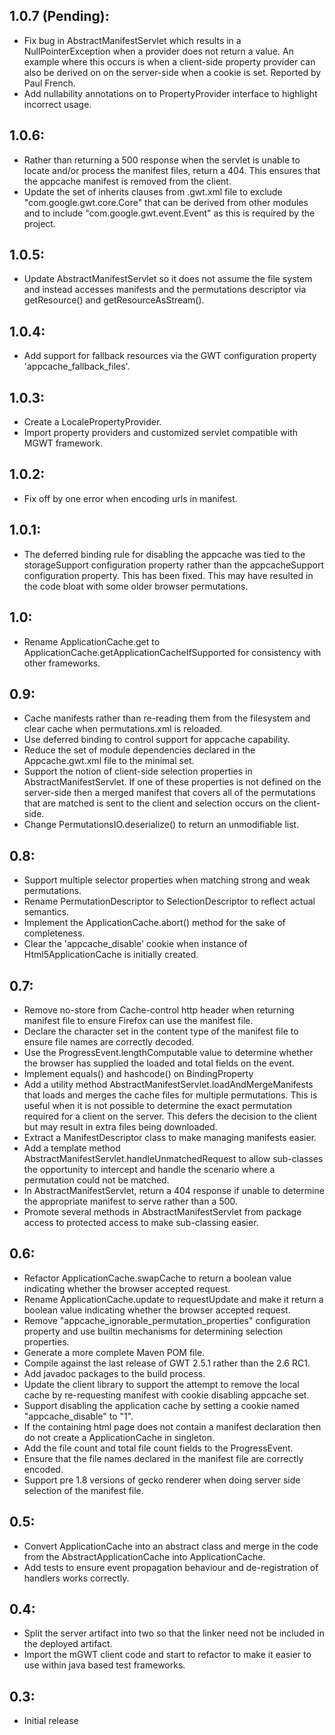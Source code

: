## 1.0.7 (Pending):
* Fix bug in AbstractManifestServlet which results in a NullPointerException
  when a provider does not return a value. An example where this occurs is
  when a client-side property provider can also be derived on on the
  server-side when a cookie is set. Reported by Paul French.
* Add nullability annotations on to PropertyProvider interface to highlight
  incorrect usage.

## 1.0.6:
* Rather than returning a 500 response when the servlet is unable to locate
  and/or process the manifest files, return a 404. This ensures that the
  appcache manifest is removed from the client.
* Update the set of inherits clauses from .gwt.xml file to exclude
  "com.google.gwt.core.Core" that can be derived from other modules and to
  include "com.google.gwt.event.Event" as this is required by the project.

## 1.0.5:
* Update AbstractManifestServlet so it does not assume the file system and
  instead accesses manifests and the permutations descriptor via getResource()
  and getResourceAsStream().

## 1.0.4:
* Add support for fallback resources via the GWT configuration property
  'appcache_fallback_files'.

## 1.0.3:
* Create a LocalePropertyProvider.
* Import property providers and customized servlet compatible with MGWT framework.

## 1.0.2:
* Fix off by one error when encoding urls in manifest.

## 1.0.1:
* The deferred binding rule for disabling the appcache was tied to the storageSupport
  configuration property rather than the appcacheSupport configuration property. This
  has been fixed. This may have resulted in the code bloat with some older browser
  permutations.

## 1.0:
* Rename ApplicationCache.get to ApplicationCache.getApplicationCacheIfSupported
  for consistency with other frameworks.

## 0.9:
* Cache manifests rather than re-reading them from the filesystem and clear cache
  when permutations.xml is reloaded.
* Use deferred binding to control support for appcache capability.
* Reduce the set of module dependencies declared in the Appcache.gwt.xml file
  to the minimal set.
* Support the notion of client-side selection properties in AbstractManifestServlet.
  If one of these properties is not defined on the server-side then a merged
  manifest that covers all of the permutations that are matched is sent to the
  client and selection occurs on the client-side.
* Change PermutationsIO.deserialize() to return an unmodifiable list.

## 0.8:
* Support multiple selector properties when matching strong and weak permutations.
* Rename PermutationDescriptor to SelectionDescriptor to reflect actual semantics.
* Implement the ApplicationCache.abort() method for the sake of completeness.
* Clear the 'appcache_disable' cookie when instance of Html5ApplicationCache is
  initially created.

## 0.7:
* Remove no-store from Cache-control http header when returning manifest file
  to ensure Firefox can use the manifest file.
* Declare the character set in the content type of the manifest file to ensure
  file names are correctly decoded.
* Use the ProgressEvent.lengthComputable value to determine whether the browser
  has supplied the loaded and total fields on the event.
* Implement equals() and hashcode() on BindingProperty
* Add a utility method AbstractManifestServlet.loadAndMergeManifests that loads
  and merges the cache files for multiple permutations. This is useful when it
  is not possible to determine the exact permutation required for a client on
  the server. This defers the decision to the client but may result in extra
  files being downloaded.
* Extract a ManifestDescriptor class to make managing manifests easier.
* Add a template method AbstractManifestServlet.handleUnmatchedRequest to
  allow sub-classes the opportunity to intercept and handle the scenario
  where a permutation could not be matched.
* In AbstractManifestServlet, return a 404 response if unable to determine
  the appropriate manifest to serve rather than a 500.
* Promote several methods in AbstractManifestServlet from package access to
  protected access to make sub-classing easier.

## 0.6:

* Refactor ApplicationCache.swapCache to return a boolean value indicating
  whether the browser accepted request.
* Rename ApplicationCache.update to requestUpdate and make it return a
  boolean value indicating whether the browser accepted request.
* Remove "appcache_ignorable_permutation_properties" configuration property
  and use builtin mechanisms for determining selection properties.
* Generate a more complete Maven POM file.
* Compile against the last release of GWT 2.5.1 rather than the 2.6 RC1.
* Add javadoc packages to the build process.
* Update the client library to support the attempt to remove the local
  cache by re-requesting manifest with cookie disabling appcache set.
* Support disabling the application cache by setting a cookie named
  "appcache_disable" to "1".
* If the containing html page does not contain a manifest declaration
  then do not create a ApplicationCache in singleton.
* Add the file count and total file count fields to the ProgressEvent.
* Ensure that the file names declared in the manifest file are correctly
  encoded.
* Support pre 1.8 versions of gecko renderer when doing server side
  selection of the manifest file.

## 0.5:

* Convert ApplicationCache into an abstract class and merge in the code from
  the AbstractApplicationCache into ApplicationCache.
* Add tests to ensure event propagation behaviour and de-registration of
  handlers works correctly.

## 0.4:

* Split the server artifact into two so that the linker need not be included
  in the deployed artifact.
* Import the mGWT client code and start to refactor to make it easier to use
  within java based test frameworks.

## 0.3:

* Initial release
